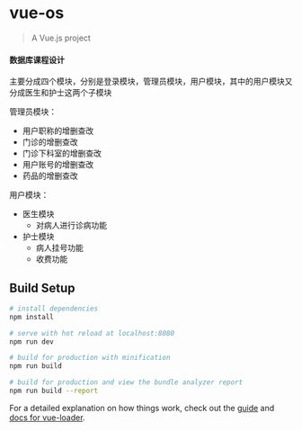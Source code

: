 # vue-os

> A Vue.js project
#### 数据库课程设计
主要分成四个模块，分别是登录模块，管理员模块，用户模块，其中的用户模块又分成医生和护士这两个子模块

管理员模块：
- 用户职称的增删查改
- 门诊的增删查改
- 门诊下科室的增删查改
- 用户账号的增删查改
- 药品的增删查改

用户模块：
- 医生模块
  - 对病人进行诊病功能
- 护士模块
  - 病人挂号功能
  - 收费功能

## Build Setup

``` bash
# install dependencies
npm install

# serve with hot reload at localhost:8080
npm run dev

# build for production with minification
npm run build

# build for production and view the bundle analyzer report
npm run build --report
```

For a detailed explanation on how things work, check out the [guide](http://vuejs-templates.github.io/webpack/) and [docs for vue-loader](http://vuejs.github.io/vue-loader).

